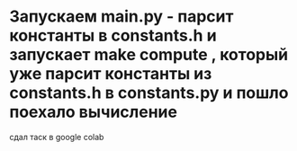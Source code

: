 # Запускаем main.py - парсит константы в constants.h и запускает make compute , который уже парсит константы из constants.h в constants.py и пошло поехало вычисление

сдал таск в google colab
